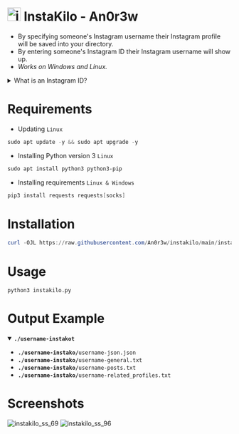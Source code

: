 # <img src="https://github.com/An0r3w/instakilo/assets/168315022/fe46896d-d2d9-49c9-8656-de71c7bfc3ef" alt="instakilo.ico" width="30" height="30"> InstaKilo - An0r3w
- By specifying someone's Instagram username their Instagram profile will be saved into your directory.
- By entering someone's Instagram ID their Instagram username will show up.
- *Works on Windows and Linux.*
<details>
<summary>What is an Instagram ID?</summary>

- An Instagram user or profile ID is a unique numeric identifier for an Instagram account, created once during the setup of a new Instagram account. The difference is that an Instagram ID cannot be changed, while a username can be modified - [ommentpicker.com](https://commentpicker.com/instagram-user-id.php)
</details>

# Requirements
- Updating `Linux`
```powershell
sudo apt update -y && sudo apt upgrade -y
```
- Installing Python version 3 `Linux`
```powershell
sudo apt install python3 python3-pip
```
- Installing requirements `Linux & Windows`
```powershell
pip3 install requests requests[socks]
```
# Installation
```powershell
curl -OJL https://raw.githubusercontent.com/An0r3w/instakilo/main/instakilo.py
```
# Usage
```
python3 instakilo.py
```
# Output Example
<details open>
  <summary><b><code>./username-instakot</code></b></summary>

- <code><b>./username-instako/</b>username-json.json</code>
- <code><b>./username-instako/</b>username-general.txt</code>
- <code><b>./username-instako/</b>username-posts.txt</code>
- <code><b>./username-instako/</b>username-related_profiles.txt</code>
</details>

# Screenshots
![instakilo_ss_69](https://github.com/An0r3w/instakilo/assets/168315022/0b03da32-b94c-4b68-912d-36120375d4ce)
![instakilo_ss_96](https://github.com/An0r3w/instakilo/assets/168315022/63b3884f-a455-4261-b1c8-3a9d46d818e2)
